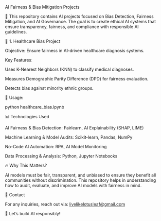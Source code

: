 AI Fairness & Bias Mitigation Projects

🚀 This repository contains AI projects focused on Bias Detection, Fairness Mitigation, and AI Governance. The goal is to create ethical AI systems that ensure transparency, fairness, and compliance with responsible AI guidelines.


📌 1. Healthcare Bias Project

Objective: Ensure fairness in AI-driven healthcare diagnosis systems.

Key Features:

Uses K-Nearest Neighbors (KNN) to classify medical diagnoses.

Measures Demographic Parity Difference (DPD) for fairness evaluation.

Detects bias against minority ethnic groups.

📜 Usage:

python healthcare_bias.ipynb

📊 Technologies Used

AI Fairness & Bias Detection: Fairlearn, AI Explainability (SHAP, LIME)

Machine Learning & Model Audits: Scikit-learn, Pandas, NumPy

No-Code AI Automation: RPA, AI Model Monitoring

Data Processing & Analysis: Python, Jupyter Notebooks

🔥 Why This Matters?

AI models must be fair, transparent, and unbiased to ensure they benefit all communities without discrimination. This repository helps in understanding how to audit, evaluate, and improve AI models with fairness in mind.

📩 Contact

For any inquiries, reach out via: livelikelotusleaf@gmail.com

🚀 Let’s build AI responsibly!

